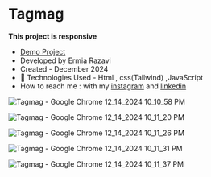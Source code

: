 # Tagmag

**This project is responsive**

- [Demo Project](https://ermiarzv.github.io/Tagmag/)
- Developed by Ermia Razavi
- Created - December 2024
- 🤖 Technologies Used - Html , css(Tailwind) ,JavaScript
- How to reach me : with my
[instagram](https://www.instagram.com/ermia_razavi.dev) and
[linkedin](https://www.linkedin.com/in/ermia-razavi-a611312a3/)

![Tagmag - Google Chrome 12_14_2024 10_10_58 PM](https://github.com/user-attachments/assets/1af3a6b1-b687-4050-b86d-e426a820f880)

![Tagmag - Google Chrome 12_14_2024 10_11_20 PM](https://github.com/user-attachments/assets/a9d1e513-1ed7-448f-af8b-d1e0fd842294)

![Tagmag - Google Chrome 12_14_2024 10_11_26 PM](https://github.com/user-attachments/assets/dd9a56db-b863-4e49-a0f7-fd7a00fe3a3b)

![Tagmag - Google Chrome 12_14_2024 10_11_31 PM](https://github.com/user-attachments/assets/168330f6-774a-446a-baf7-84b0b4d2d7e9)

![Tagmag - Google Chrome 12_14_2024 10_11_37 PM](https://github.com/user-attachments/assets/53d689f4-d0c1-45c7-a45c-762a0d573b46)
